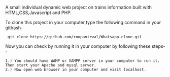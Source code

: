 
A small individual dynamic web project on trains information built with HTML,CSS,Javascript and PHP.

To clone this project in your computer,type the following command in your gitbash-

     git clone https://github.com/roopanirwal/Whatsapp-clone.git
  
Now you can check by running it in your computer by following these steps--
                  
    1.) You should have WAMP or XAMPP server in your computer to run it. Then start your Apache and mysql server. 
    2.) Now open web browser in your computer and visit localhost. 
